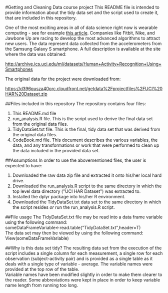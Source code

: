 #Getting and Cleaning Data course project
This README file is intended to provide information about the tidy data set and the script used to create it, that are included in this repository.

One of the most exciting areas in all of data science right now is wearable computing - see for example [this article](http://www.insideactivitytracking.com/data-science-activity-tracking-and-the-battle-for-the-worlds-top-sports-brand/). Companies like Fitbit, Nike, and Jawbone Up are racing to develop the most advanced algorithms to attract new users. The data represent data collected from the accelerometers from the Samsung Galaxy S smartphone. A full description is available at the site where the data was obtained:

http://archive.ics.uci.edu/ml/datasets/Human+Activity+Recognition+Using+Smartphones

The original data for the project were downloaded from:

https://d396qusza40orc.cloudfront.net/getdata%2Fprojectfiles%2FUCI%20HAR%20Dataset.zip 

##Files included in this repository
The repository contains four files:  
1. This README.md file  
2. run_analysis.R file. This is the script used to derive the final data set from the original data files.  
3. TidyDataSet.txt file. This is the final, tidy data set that was derived from the original data files.  
4. CodeBook.md file. This document describes the various variables, the data, and any transformations or work that were performed to clean up the data included in the provided data set.  

##Assumptions
In order to use the abovementioned files, the user is expected to have:  
1. Downloaded the raw data zip file and extracted it onto his/her local hard drive.  
2. Downloaded the run_analysis.R script to the same directory in which the top level data directory ("UCI HAR Dataset") was extracted to.  
3. Installed the dplyr package into his/her R environment.  
4. Downloaded the TidyDataSet.txt data set to the same directory in which the script resides *or* run the run_analysis.R script.  

##File usage
The TidyDataSet.txt file may be read into a data frame variable using the following command:  
  someDataFrameVariable<-read.table("TidyDataSet.txt",header=T)  
The data set may then be viewed by using the following command:  
  View(someDataFrameVariable)

##Why is this data set tidy?
The resulting data set from the execution of the script includes a single column for each measurement, a single row for each observation (subject-activity pair) and is provided as a single table as it deals with a single type of variable - average. The variable names were provided at the top row of the table.  
Variable names have been modified slightly in order to make them clearer to the reader. Some abbreviations were kept in place in order to keep variable name length from running too long.

